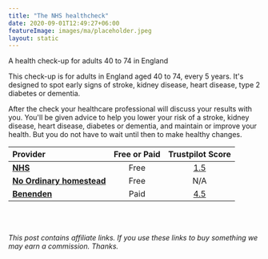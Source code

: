 ```yaml
---
title: "The NHS healthcheck"
date: 2020-09-01T12:49:27+06:00
featureImage: images/ma/placeholder.jpeg
layout: static
---
```


A health check-up for adults 40 to 74 in England

This check-up is for adults in England aged 40 to 74, every 5 years. It's designed to spot early signs of stroke, kidney disease, heart disease, type 2 diabetes or dementia.

After the check your healthcare professional will discuss your results with you. You'll be given advice to help you lower your risk of a stroke, kidney disease, heart disease, diabetes or dementia, and maintain or improve your health. But you do not have to wait until then to make healthy changes. 

| Provider      | Free or Paid  |  Trustpilot Score  |
| :-----------          | :--------------:      |  :--------------:         |
| [**NHS**](https://www.nhs.uk/conditions/nhs-health-check/) | Free | [1.5](https://uk.trustpilot.com/review/www.england.nhs.uk) | 
| [**No Ordinary homestead**](https://www.noordinaryhomestead.com/importance-of-checking-your-health/) | Free | N/A
| [**Benenden**](https://www.benenden.co.uk/health/health-assessments/) | Paid | [4.5](https://uk.trustpilot.com/review/benenden.co.uk) | 
  

<br/><br/>

*This post contains affiliate links. If you use these links to buy something we may
earn a commission. Thanks.*






